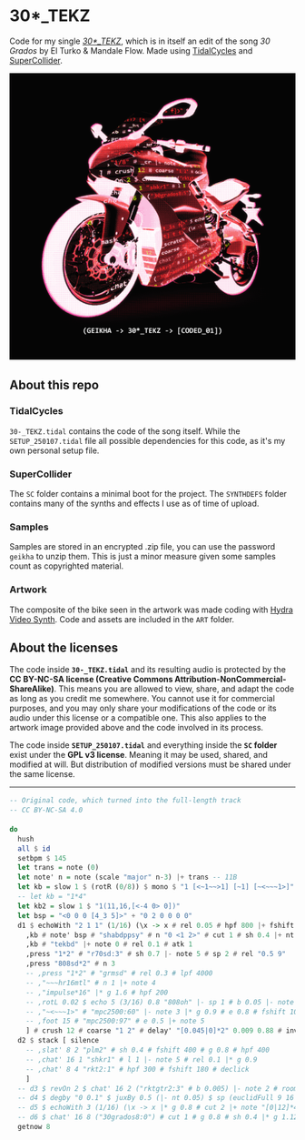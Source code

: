 # 30\*_TEKZ
Code for my single [*30\*_TEKZ*](https://geikha.bandcamp.com/album/30-tekz-coded-01), which is in itself an edit of the song *30 Grados* by El Turko & Mandale Flow. Made using [TidalCycles](https://github.com/tidalcycles/Tidal) and [SuperCollider](https://github.com/supercollider/supercollider).

[![image](./ART/30-_TEKZ_ART.png)](https://geikha.bandcamp.com/album/30-tekz-coded-01)

## About this repo

### TidalCycles

`30-_TEKZ.tidal` contains the code of the song itself. While the `SETUP_250107.tidal` file all possible dependencies for this code, as it's my own personal setup file.

### SuperCollider

The `SC` folder contains a minimal boot for the project. The `SYNTHDEFS` folder contains many of the synths and effects I use as of time of upload.

### Samples

Samples are stored in an encrypted .zip file, you can use the password `geikha` to unzip them. This is just a minor measure given some samples count as copyrighted material.

### Artwork

The composite of the bike seen in the artwork was made coding with [Hydra Video Synth](https://github.com/hydra-synth/hydra). Code and assets are included in the `ART` folder.

## About the licenses

The code inside **`30-_TEKZ.tidal`** and its resulting audio is protected by the **CC BY-NC-SA license (Creative Commons Attribution-NonCommercial-ShareAlike)**. This means you are allowed to view, share, and adapt the code as long as you credit me somewhere. You cannot use it for commercial purposes, and you may only share your modifications of the code or its audio under this license or a compatible one. This also applies to the artwork image provided above and the code involved in its process.

The code inside **`SETUP_250107.tidal`** and everything inside the **`SC` folder** exist under the **GPL v3 license**. Meaning it may be used, shared, and modified at will. But distribution of modified versions must be shared under the same license.

---

```haskell
-- Original code, which turned into the full-length track
-- CC BY-NC-SA 4.0

do
  hush
  all $ id
  setbpm $ 145
  let trans = note (0)
  let note' n = note (scale "major" n-3) |+ trans -- 11B
  let kb = slow 1 $ (rotR (0/8)) $ mono $ "1 [<~1~~>1] [~1] [~<~~~1>]"
  -- let kb = "1*4"
  let kb2 = slow 1 $ "1(11,16,[<-4 0> 0])"
  let bsp = "<0 0 0 [4_3 5]>" + "0 2 0 0 0 0"
  d1 $ echoWith "2 1 1" (1/16) (\x -> x # rel 0.05 # hpf 800 |+ fshift 200 # cut 4 |* g 0.75) $ stack [ silence
    ,kb # note' bsp # "shabdppsy" # n "0 <1 2>" # cut 1 # sh 0.4 |+ nt 0.1 |* g 1.1 # eq 75 (3)
    ,kb # "tekbd" |+ note 0 # rel 0.1 # atk 1
    ,press "1*2" # "r70sd:3" # sh 0.7 |- note 5 # sp 2 # rel "0.5 9"
    ,press "808sd*2" # n 3
    -- ,press "1*2" # "grmsd" # rel 0.3 # lpf 4000
    -- ,"~~~hr16mtl" # n 1 |+ note 4
    -- ,"impulse*16" |* g 1.6 # hpf 200
    -- ,rotL 0.02 $ echo 5 (3/16) 0.8 "808oh" |- sp 1 # b 0.05 |- note 1
    -- ,"~<~~~1>" # "mpc2500:60" |- note 3 |* g 0.9 # e 0.8 # fshift 100 # hpf 300 # wider 0.2
    -- ,foot 15 # "mpc2500:97" # e 0.5 |+ note 5
    ] # crush 12 # coarse "1 2" # delay' "[0.045|0]*2" 0.009 0.88 # invst
  d2 $ stack [ silence
    -- ,slat' 8 2 "plm2" # sh 0.4 # fshift 400 # g 0.8 # hpf 400
    -- ,chat' 16 1 "shkr1" # l 1 |- note 5 # rel 0.1 |* g 0.9
    -- ,chat' 8 4 "rkt2:1" # hpf 300 # fshift 180 # declick
    ]
  -- d3 $ revOn 2 $ chat' 16 2 ("rktgtr2:3" # b 0.005) |- note 2 # room' 0.2 0.6 # lpf 5000 # declick # l 0.95 # sp 1
  -- d4 $ degby "0 0.1" $ juxBy 0.5 (|- nt 0.05) $ sp (euclidFull 9 16 "1" "<0.5!3 2>") # note' "5 <9 3>" # "sitar2:2" # l 1 # rel 0.3 # room' 0.13 0.4 # lpf "[9000|8000|5000]*16" # hpf 230 # phaser' (rand) 0.3 |* g 0.8 # sh 0.5 # wider 0.3 # pan (slow 4 $ range 0.2 0.8 sine)
  -- d5 $ echoWith 3 (1/16) (\x -> x |* g 0.8 # cut 2 |+ note "[0|12]*4") $ foot 10 # note' "0" # "blank:4" # rel 0.2 # sp "<2!3 1>" # room' 0.2 0.6
  -- d6 $ chat' 16 8 ("30grados8:0") # cut 1 # g 0.8 # sh 0.4 |* g 1.12 # delay' 0.2 0.06 0 # eq 200 2
  getnow 8
```

